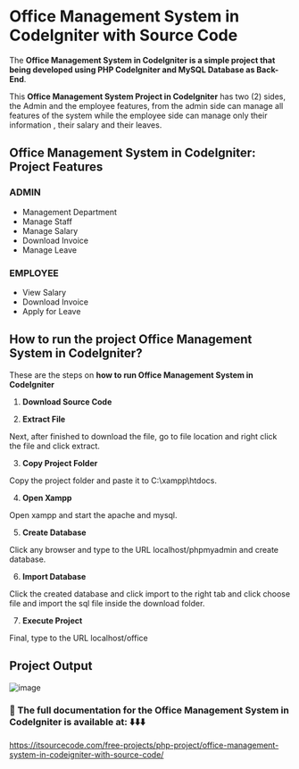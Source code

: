 # Office Management System in CodeIgniter with Source Code

The **Office Management System in CodeIgniter is a simple project that being developed using PHP CodeIgniter and MySQL Database as Back-End**.

This **Office Management System Project in CodeIgniter** has two (2) sides, the Admin and the employee features, from the admin side can manage all features of the system while the employee side can manage only their information , their salary and their leaves.

## Office Management System in CodeIgniter: Project Features

### ADMIN

* Management Department
* Manage Staff
* Manage Salary
* Download Invoice
* Manage Leave

### EMPLOYEE

* View Salary
* Download Invoice
* Apply for Leave

## How to run the project Office Management System in CodeIgniter?

These are the steps on **how to run Office Management System in CodeIgniter**

1. **Download Source Code**

2. **Extract File**

Next, after finished to download the file, go to file location and right click the file and click extract.

3. **Copy Project Folder**

Copy the project folder and paste it to C:\xampp\htdocs.

4. **Open Xampp**

Open xampp and start the apache and mysql.

5. **Create Database**

Click any browser and type to the URL localhost/phpmyadmin and create database.

6. **Import Database**

Click the created database and click import to the right tab and click choose file and import the sql file inside the download folder.

7. **Execute Project**

Final, type to the URL localhost/office

## Project Output

![image](https://github.com/user-attachments/assets/077a51df-8b4d-470d-ad80-f113fbe57550)


### 📌 The full documentation for the Office Management System in CodeIgniter is available at: ⬇️⬇️⬇️

https://itsourcecode.com/free-projects/php-project/office-management-system-in-codeigniter-with-source-code/

